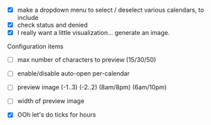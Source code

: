 
- [x] make a dropdown menu to select / deselect various calendars, to include
- [x] check status and denied
- [x] I really want a little visualization... generate an image.

Configuration items
- [ ] max number of characters to preview (15/30/50)
- [ ] enable/disable auto-open per-calendar
- [ ] preview image (-1..3) (-2..2) (8am/8pm) (6am/10pm)
- [ ] width of preview image

- [x] OOh let's do ticks for hours
